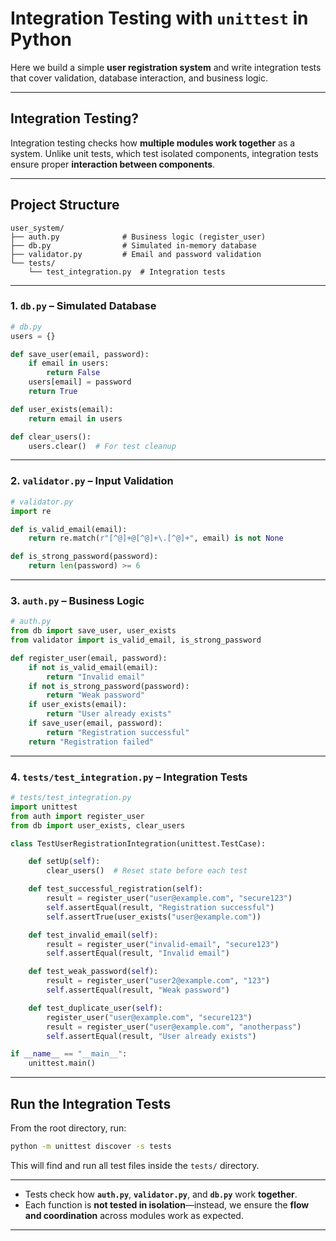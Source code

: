 # Integration Testing with `unittest` in Python

Here we build a simple **user registration system** and write integration tests that cover validation, database interaction, and business logic.

---

## Integration Testing?

Integration testing checks how **multiple modules work together** as a system. Unlike unit tests, which test isolated components, integration tests ensure proper **interaction between components**.

---

## Project Structure

```
user_system/
├── auth.py              # Business logic (register_user)
├── db.py                # Simulated in-memory database
├── validator.py         # Email and password validation
└── tests/
    └── test_integration.py  # Integration tests
```

---

### 1. `db.py` – Simulated Database

```python
# db.py
users = {}

def save_user(email, password):
    if email in users:
        return False
    users[email] = password
    return True

def user_exists(email):
    return email in users

def clear_users():
    users.clear()  # For test cleanup
```

---

### 2. `validator.py` – Input Validation

```python
# validator.py
import re

def is_valid_email(email):
    return re.match(r"[^@]+@[^@]+\.[^@]+", email) is not None

def is_strong_password(password):
    return len(password) >= 6
```

---

### 3. `auth.py` – Business Logic

```python
# auth.py
from db import save_user, user_exists
from validator import is_valid_email, is_strong_password

def register_user(email, password):
    if not is_valid_email(email):
        return "Invalid email"
    if not is_strong_password(password):
        return "Weak password"
    if user_exists(email):
        return "User already exists"
    if save_user(email, password):
        return "Registration successful"
    return "Registration failed"
```

---

### 4. `tests/test_integration.py` – Integration Tests

```python
# tests/test_integration.py
import unittest
from auth import register_user
from db import user_exists, clear_users

class TestUserRegistrationIntegration(unittest.TestCase):

    def setUp(self):
        clear_users()  # Reset state before each test

    def test_successful_registration(self):
        result = register_user("user@example.com", "secure123")
        self.assertEqual(result, "Registration successful")
        self.assertTrue(user_exists("user@example.com"))

    def test_invalid_email(self):
        result = register_user("invalid-email", "secure123")
        self.assertEqual(result, "Invalid email")

    def test_weak_password(self):
        result = register_user("user2@example.com", "123")
        self.assertEqual(result, "Weak password")

    def test_duplicate_user(self):
        register_user("user@example.com", "secure123")
        result = register_user("user@example.com", "anotherpass")
        self.assertEqual(result, "User already exists")

if __name__ == "__main__":
    unittest.main()
```

---

##  Run the Integration Tests

From the root directory, run:

```bash
python -m unittest discover -s tests
```

This will find and run all test files inside the `tests/` directory.

---

* Tests check how **`auth.py`**, **`validator.py`**, and **`db.py`** work **together**.
* Each function is **not tested in isolation**—instead, we ensure the **flow and coordination** across modules work as expected.


---

